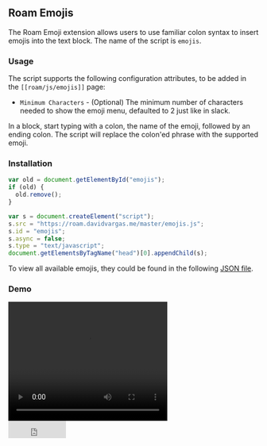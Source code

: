 ## Roam Emojis

The Roam Emoji extension allows users to use familiar colon syntax to insert emojis into the text block. The name of the script is `emojis`.

### Usage


The script supports the following configuration attributes, to be added in the `[[roam/js/emojis]]` page:

- `Minimum Characters` - (Optional) The minimum number of characters needed to show the emoji menu, defaulted to 2 just like in slack.

In a block, start typing with a colon, the name of the emoji, followed by an ending colon. The script will replace the colon'ed phrase with the supported emoji.

### Installation

```javascript
var old = document.getElementById("emojis");
if (old) {
  old.remove();
}

var s = document.createElement("script");
s.src = "https://roam.davidvargas.me/master/emojis.js";
s.id = "emojis";
s.async = false;
s.type = "text/javascript";
document.getElementsByTagName("head")[0].appendChild(s);
```

To view all available emojis, they could be found in the following [JSON file](https://raw.githubusercontent.com/omnidan/node-emoji/master/lib/emoji.json).

### Demo

<video width="320" height="240" controls>
  <source src="../../videos/emojis.mp4" type="video/mp4">
</video>

<br/>

<iframe src="https://github.com/sponsors/dvargas92495/button" title="Sponsor dvargas92495" height="35" width="116" style="border: 0;"></iframe>
